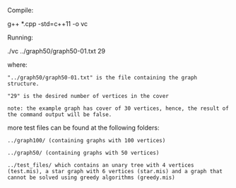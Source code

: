 Compile:

g++ *.cpp -std=c++11 -o vc

Running:

./vc ../graph50/graph50-01.txt 29

where:

	"../graph50/graph50-01.txt" is the file containing the graph structure.

	"29" is the desired number of vertices in the cover

	note: the example graph has cover of 30 vertices, hence, the result of the command output will be false.

more test files can be found at the following folders:

	../graph100/ (containing graphs with 100 vertices)

	../graph50/ (containing graphs with 50 vertices)

	../test_files/ which contains an unary tree with 4 vertices (test.mis), a star graph with 6 vertices (star.mis) and a graph that cannot be solved using greedy algorithms (greedy.mis)

